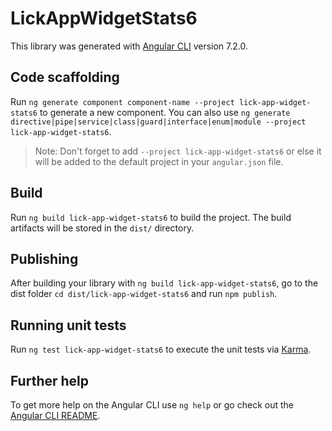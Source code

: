 # LickAppWidgetStats6

This library was generated with [Angular CLI](https://github.com/angular/angular-cli) version 7.2.0.

## Code scaffolding

Run `ng generate component component-name --project lick-app-widget-stats6` to generate a new component. You can also use `ng generate directive|pipe|service|class|guard|interface|enum|module --project lick-app-widget-stats6`.
> Note: Don't forget to add `--project lick-app-widget-stats6` or else it will be added to the default project in your `angular.json` file. 

## Build

Run `ng build lick-app-widget-stats6` to build the project. The build artifacts will be stored in the `dist/` directory.

## Publishing

After building your library with `ng build lick-app-widget-stats6`, go to the dist folder `cd dist/lick-app-widget-stats6` and run `npm publish`.

## Running unit tests

Run `ng test lick-app-widget-stats6` to execute the unit tests via [Karma](https://karma-runner.github.io).

## Further help

To get more help on the Angular CLI use `ng help` or go check out the [Angular CLI README](https://github.com/angular/angular-cli/blob/master/README.md).
